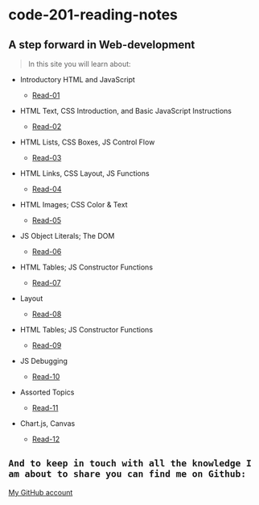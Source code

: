 # code-201-reading-notes
## A step forward in Web-development 

> In this site you will learn about:

* Introductory HTML and JavaScript
    * [Read-01](./read/class-01)

* HTML Text, CSS Introduction, and Basic JavaScript Instructions
    * [Read-02](./read/class-02)

*  HTML Lists, CSS Boxes, JS Control Flow
   * [Read-03](./read/class-03)

* HTML Links, CSS Layout, JS Functions
   * [Read-04](./read/class-04)

* HTML Images; CSS Color & Text
   * [Read-05](./read/class-05)  

*  JS Object Literals; The DOM
   * [Read-06](./read/class-06)     

*  HTML Tables; JS Constructor Functions
   * [Read-07](./read/class-07)     

*  Layout
   * [Read-08](./read/class-08)   

*  HTML Tables; JS Constructor Functions
   * [Read-09](./read/class-09)

*  JS Debugging
   * [Read-10](./read/class-10)    

*  Assorted Topics
   * [Read-11](./read/class-11)

* Chart.js, Canvas
   *  [Read-12](./read/class-12)       

## `And to keep in touch with all the knowledge I am about to share you can find me on Github:`

 [My GitHub account](https://github.com/Omar-Alhalaika)
